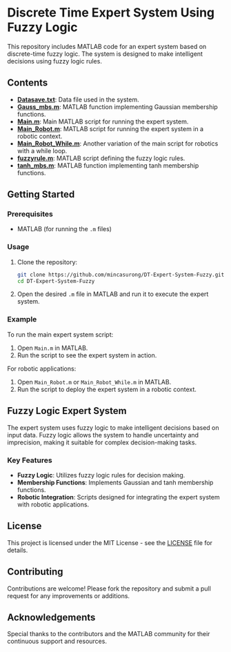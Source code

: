 # Discrete Time Expert System Using Fuzzy Logic

This repository includes MATLAB code for an expert system based on discrete-time fuzzy logic. The system is designed to make intelligent decisions using fuzzy logic rules.

## Contents

- **[Datasave.txt](Datasave.txt)**: Data file used in the system.
- **[Gauss_mbs.m](Gauss_mbs.m)**: MATLAB function implementing Gaussian membership functions.
- **[Main.m](Main.m)**: Main MATLAB script for running the expert system.
- **[Main_Robot.m](Main_Robot.m)**: MATLAB script for running the expert system in a robotic context.
- **[Main_Robot_While.m](Main_Robot_While.m)**: Another variation of the main script for robotics with a while loop.
- **[fuzzyrule.m](fuzzyrule.m)**: MATLAB script defining the fuzzy logic rules.
- **[tanh_mbs.m](tanh_mbs.m)**: MATLAB function implementing tanh membership functions.

## Getting Started

### Prerequisites

- MATLAB (for running the `.m` files)

### Usage

1. Clone the repository:
    ```bash
    git clone https://github.com/mincasurong/DT-Expert-System-Fuzzy.git
    cd DT-Expert-System-Fuzzy
    ```

2. Open the desired `.m` file in MATLAB and run it to execute the expert system.

### Example

To run the main expert system script:
1. Open `Main.m` in MATLAB.
2. Run the script to see the expert system in action.

For robotic applications:
1. Open `Main_Robot.m` or `Main_Robot_While.m` in MATLAB.
2. Run the script to deploy the expert system in a robotic context.

## Fuzzy Logic Expert System

The expert system uses fuzzy logic to make intelligent decisions based on input data. Fuzzy logic allows the system to handle uncertainty and imprecision, making it suitable for complex decision-making tasks.

### Key Features

- **Fuzzy Logic**: Utilizes fuzzy logic rules for decision making.
- **Membership Functions**: Implements Gaussian and tanh membership functions.
- **Robotic Integration**: Scripts designed for integrating the expert system with robotic applications.

## License

This project is licensed under the MIT License - see the [LICENSE](LICENSE) file for details.

## Contributing

Contributions are welcome! Please fork the repository and submit a pull request for any improvements or additions.

## Acknowledgements

Special thanks to the contributors and the MATLAB community for their continuous support and resources.
